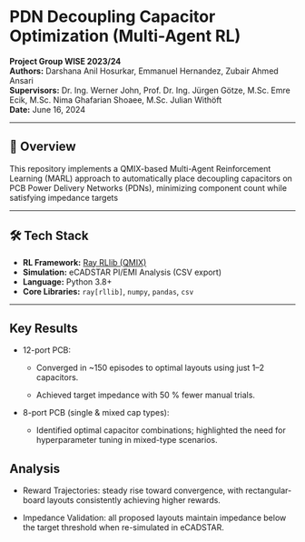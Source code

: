 # PDN Decoupling Capacitor Optimization (Multi-Agent RL)

**Project Group WISE 2023/24**  
**Authors:** Darshana Anil Hosurkar, Emmanuel Hernandez, Zubair Ahmed Ansari  
**Supervisors:** Dr. Ing. Werner John, Prof. Dr. Ing. Jürgen Götze, M.Sc. Emre Ecik, M.Sc. Nima Ghafarian Shoaee, M.Sc. Julian Withöft  
**Date:** June 16, 2024  

---

## 🚀 Overview

This repository implements a QMIX-based Multi-Agent Reinforcement Learning (MARL) approach to automatically place decoupling capacitors on PCB Power Delivery Networks (PDNs), minimizing component count while satisfying impedance targets 

---

## 🛠️ Tech Stack

- **RL Framework:** [Ray RLlib (QMIX)](https://docs.ray.io/en/latest/rllib.html)  
- **Simulation:** eCADSTAR PI/EMI Analysis (CSV export)  
- **Language:** Python 3.8+  
- **Core Libraries:** `ray[rllib]`, `numpy`, `pandas`, `csv`

---

## Key Results
- 12-port PCB:

  - Converged in ~150 episodes to optimal layouts using just 1–2 capacitors.

  - Achieved target impedance with 50 % fewer manual trials. 

- 8-port PCB (single & mixed cap types):

  - Identified optimal capacitor combinations; highlighted the need for hyperparameter tuning in mixed-type scenarios.

## Analysis
- Reward Trajectories: steady rise toward convergence, with rectangular-board layouts consistently achieving higher rewards.

- Impedance Validation: all proposed layouts maintain impedance below the target threshold when re-simulated in eCADSTAR.

